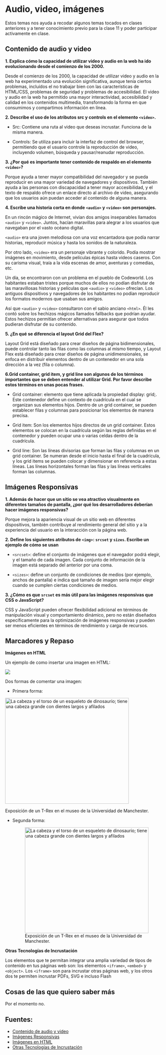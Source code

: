 # Audio, video, imágenes

Estos temas nos ayuda a recodar algunos temas tocados en clases anteriores y a tener conocimiento previo para la clase 11 y poder participar activamente en clase.

## Contenido de audio y video

**1. Explica cómo la capacidad de utilizar video y audio en la web ha ido evolucionando desde el comienzo de los 2000.**

Desde el comienzo de los 2000, la capacidad de utilizar video y audio en la web ha experimentado una evolución significativa, aunque tenía ciertos problemas, incluídos el no trabajar bien con las características de HTML/CSS, problemas de seguridad y problemas de accesibilidad. El video y audio en la web ha permitido una mayor interactividad, accesibilidad y calidad en los contenidos multimedia, transformando la forma en que consumimos y compartimos información en línea.

**2. Describe el uso de los atributos src y controls en el elemento `<video>`.**

+ Src: Contiene una ruta al video que deseas incrustar. Funciona de la misma manera.

+ Controls: Se utiliza para incluir la interfaz de control del browser, permitiendo que el usuario controle la reproducción de video, incluyendo volumen, búsqueda y pausar/reanudar reproducción.

**3. ¿Por qué es importante tener contenido de respaldo en el elemento `<video>`?**

Porque ayuda a tener mayor compatibilidad del navegador y se pueda reproducir en una mayor variedad de navegadores y dispositivos. También ayuda a las personas con discapacidad a tener mayor accesibilidad, y  el texto de respaldo ofrece un enlace directo al archivo de video, asegurando que los usuarios aún puedan acceder al contenido de alguna manera.

**4. Escribe una historia corta en donde `<audio>` y `<video>` son personajes.**

En un rincón mágico de Internet, vivían dos amigos inseparables llamados `<audio>` y `<video>`. Juntos, hacían maravillas para alegrar a los usuarios que navegaban por el vasto océano digital.

`<audio>` era una joven melodiosa con una voz encantadora que podía narrar historias, reproducir música y hasta los sonidos de la naturaleza. 

Por otro lado, `<video>` era un personaje vibrante y colorido. Podía mostrar imágenes en movimiento, desde películas épicas hasta videos caseros. Con su carisma visual, traía a la vida escenas de amor, aventuras y comedias, etc. 

Un día, se encontraron con un problema en el pueblo de Codeworld. Los habitantes estaban tristes porque muchos de ellos no podían disfrutar de las maravillosas historias y películas que `<audio>` y `<video>` ofrecían. Los antiguos dispositivos y navegadores de los habitantes no podían reproducir los formatos modernos que usaban sus amigos.

Así que `<audio>` y `<video>` consultaron con el sabio anciano `<html>`. Él les contó sobre los hechizos mágicos llamados fallbacks que podrían ayudar. Estos hechizos permitían ofrecer alternativas para asegurar que todos pudieran disfrutar de su contenido.

**5. ¿En qué se diferencia el layout Grid del Flex?**

 Layout Grid está diseñado para crear diseños de página bidimensionales, puede controlar tanto las filas como las columnas al mismo tiempo, y Layout Flex está diseñado para crear diseños de página unidimensionales, se enfoca en distribuir elementos dentro de un contenedor en una sola dirección a la vez (fila o columna).
 

**6.Grid container, grid item, y grid line son algunos de los términos importantes que se deben entender al utilizar Grid. Por favor describe estos términos en unas pocas frases.**

+ Grid container: elemento que tiene aplicada la propiedad display: grid;. Este contenedor define un contexto de cuadrícula en el cual se organizan sus elementos hijos. Dentro de un grid container, se pueden establecer filas y columnas para posicionar los elementos de manera precisa.
  
+ Grid item: Son los elementos hijos directos de un grid container. Estos elementos se colocan en la cuadrícula según las reglas definidas en el contenedor y pueden ocupar una o varias celdas dentro de la cuadrícula.
  
+ Grid line: Son las líneas divisorias que forman las filas y columnas en un grid container. Se numeran desde el inicio hasta el final de la cuadrícula, y los grid items se pueden colocar y dimensionar en referencia a estas líneas. Las líneas horizontales forman las filas y las líneas verticales forman las columnas.

## Imágenes Responsivas

**1. Además de hacer que un sitio se vea atractivo visualmente en diferentes tamaños de pantalla, ¿por qué los desarrolladores deberían hacer imágenes responsivas?**

Porque mejora la apariencia visual de un sitio web en diferentes dispositivos, también contribuye al rendimiento general del sitio y a la experiencia del usuario en la interacción con la página web.

**2. Define los siguientes atributos de `<img>`: `srcset` y `sizes`. Escribe un ejemplo de cómo se usan**

+ `<srcset>`: define el conjunto de imágenes que el navegador podrá elegir, y el tamaño de cada imagen. Cada conjunto de información de la imagen está separado del anterior por una coma.
  
+ `<sizes>`: define un conjunto de condiciones de medios (por ejemplo, anchos de pantalla) e indica qué tamaño de imagen sería mejor elegir cuando se cumplen ciertas condiciones de medios.

**3. ¿Cómo es que `srcset` es más útil para las imágenes responsivas que CSS o JavaScript?**

CSS y JavaScript pueden ofrecer flexibilidad adicional en términos de manipulación visual y comportamiento dinámico, pero no están diseñados específicamente para la optimización de imágenes responsivas y pueden ser menos eficientes en términos de rendimiento y carga de recursos.

## Marcadores y Repaso

**Imágenes en HTML**

Un ejemplo de como insertar una imagen en HTML:

 <img src="https://www.example.com/images/dinosaur.jpg" />
 
Dos formas de comentar una imagen:

+ Primera forma:

<div class="figure">
  <img
    src="images/dinosaur.jpg"
    alt="La cabeza y el torso de un esqueleto de dinosaurio;
           tiene una cabeza grande con dientes largos y afilados"
    width="400"
    height="341" />

  <p>Exposición de un T-Rex en el museo de la Universidad de Manchester.</p>
</div>

+ Segunda forma:

  <figure>
  <img
    src="images/dinosaur.jpg"
    alt="La cabeza y el torso de un esqueleto de dinosaurio;
            tiene una cabeza grande con dientes largos y afilados"
    width="400"
    height="341" />

  <figcaption>
    Exposición de un T-Rex en el museo de la Universidad de Manchester.
  </figcaption>
</figure>

**Otras Tecnologías de Incrustación**

Los elementos que te permitan integrar una amplia variedad de tipos de contenido en tus páginas web son: los elementos `<iframe>`, `<embed>` y `<object>`. Los `<iframe>` son para incrustar otras páginas web, y los otros dos te permiten incrustar PDFs, SVG e incluso Flash 

## Cosas de las que quiero saber más

Por el momento no.

## Fuentes:

+ [Contenido de audio y video](https://developer.mozilla.org/es/docs/Learn/HTML/Multimedia_and_embedding/Video_and_audio_content)
+ [Imágenes Responsivas](https://developer.mozilla.org/es/docs/Learn/HTML/Multimedia_and_embedding/Responsive_images)
+ [Imágenes en HTML](https://developer.mozilla.org/es/docs/Learn/HTML/Multimedia_and_embedding/Images_in_HTML)
+ [Otras Tecnologías de Incrustación](https://developer.mozilla.org/es/docs/Learn/HTML/Multimedia_and_embedding/Other_embedding_technologies)

